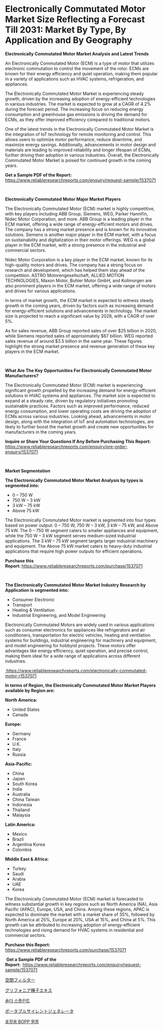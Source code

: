 <p><h1>Electronically Commutated Motor Market Size Reflecting a Forecast Till 2031: Market By Type, By Application and By Geography</h1></p><p><strong>Electronically Commutated Motor Market Analysis and Latest Trends</strong></p>
<p><p>An Electronically Commutated Motor (ECM) is a type of motor that utilizes electronic commutation to control the movement of the rotor. ECMs are known for their energy efficiency and quiet operation, making them popular in a variety of applications such as HVAC systems, refrigeration, and appliances.</p><p>The Electronically Commutated Motor Market is experiencing steady growth, driven by the increasing adoption of energy-efficient technologies in various industries. The market is expected to grow at a CAGR of 4.2% during the forecast period. The increasing focus on reducing energy consumption and greenhouse gas emissions is driving the demand for ECMs, as they offer improved efficiency compared to traditional motors.</p><p>One of the latest trends in the Electronically Commutated Motor Market is the integration of IoT technology for remote monitoring and control. This allows users to optimize motor performance, reduce downtime, and maximize energy savings. Additionally, advancements in motor design and materials are leading to improved reliability and longer lifespan of ECMs, further driving their adoption in various industries. Overall, the Electronically Commutated Motor Market is poised for continued growth in the coming years.</p></p>
<p><strong>Get a Sample PDF of the Report:&nbsp;</strong> <a href="https://www.reliableresearchreports.com/enquiry/request-sample/1537071">https://www.reliableresearchreports.com/enquiry/request-sample/1537071</a></p>
<p>&nbsp;</p>
<p><strong>Electronically Commutated Motor Major Market Players</strong></p>
<p><p>The Electronically Commutated Motor (ECM) market is highly competitive, with key players including ABB Group, Siemens, WEG, Parker Hannifin, Nidec Motor Corporation, and more. ABB Group is a leading player in the ECM market, offering a wide range of energy-efficient motors and drives. The company has a strong market presence and is known for its innovative solutions. Siemens is another major player in the ECM market, with a focus on sustainability and digitalization in their motor offerings. WEG is a global player in the ECM market, with a strong presence in the industrial and commercial sectors.</p><p>Nidec Motor Corporation is a key player in the ECM market, known for its high-quality motors and drives. The company has a strong focus on research and development, which has helped them stay ahead of the competition. ASTRO Motorengesellschaft, ALLIED MOTION TECHNOLOGIES, Maxon Motor, Buhler Motor GmbH, and Kollmorgen are also prominent players in the ECM market, offering a wide range of motors and drives for various applications.</p><p>In terms of market growth, the ECM market is expected to witness steady growth in the coming years, driven by factors such as increasing demand for energy-efficient solutions and advancements in technology. The market size is projected to reach a significant value by 2028, with a CAGR of over 5%.</p><p>As for sales revenue, ABB Group reported sales of over $25 billion in 2020, while Siemens reported sales of approximately $67 billion. WEG reported sales revenue of around $3.5 billion in the same year. These figures highlight the strong market presence and revenue generation of these key players in the ECM market.</p></p>
<p>&nbsp;</p>
<p><strong>What Are The Key Opportunities For Electronically Commutated Motor Manufacturers?</strong></p>
<p><p>The Electronically Commutated Motor (ECM) market is experiencing significant growth propelled by the increasing demand for energy-efficient solutions in HVAC systems and appliances. The market size is expected to expand at a steady rate, driven by regulatory initiatives promoting sustainable practices. Factors such as improved performance, reduced energy consumption, and lower operating costs are driving the adoption of ECMs across various industries. Looking ahead, advancements in motor design, along with the integration of IoT and automation technologies, are likely to further boost the market growth and create new opportunities for manufacturers in the coming years.</p></p>
<p><strong>Inquire or Share Your Questions If Any Before Purchasing This Report:</strong> <a href="https://www.reliableresearchreports.com/enquiry/pre-order-enquiry/1537071">https://www.reliableresearchreports.com/enquiry/pre-order-enquiry/1537071</a></p>
<p>&nbsp;</p>
<p><strong>Market Segmentation</strong></p>
<p><strong>The Electronically Commutated Motor Market Analysis by types is segmented into:</strong></p>
<p><ul><li>0 – 750 W</li><li>750 W – 3 kW</li><li>3 kW – 75 kW</li><li>Above 75 kW</li></ul></p>
<p><p>The Electronically Commutated Motor market is segmented into four types based on power output: 0 – 750 W, 750 W – 3 kW, 3 kW – 75 kW, and Above 75 kW. The 0 – 750 W segment caters to smaller appliances and equipment, while the 750 W – 3 kW segment serves medium-sized industrial applications. The 3 kW – 75 kW segment targets larger industrial machinery and equipment. The Above 75 kW market caters to heavy-duty industrial applications that require high power outputs for efficient operations.</p></p>
<p><strong>Purchase this Report:&nbsp;</strong><a href="https://www.reliableresearchreports.com/purchase/1537071">https://www.reliableresearchreports.com/purchase/1537071</a></p>
<p>&nbsp;</p>
<p><strong>The Electronically Commutated Motor Market Industry Research by Application is segmented into:</strong></p>
<p><ul><li>Consumer Electronic</li><li>Transport</li><li>Heating & Ventilation</li><li>Industrial Engineering, and Model Engineering</li></ul></p>
<p><p>Electronically Commutated Motors are widely used in various applications such as consumer electronics for appliances like refrigerators and air conditioners, transportation for electric vehicles, heating and ventilation systems for buildings, industrial engineering for machinery and equipment, and model engineering for hobbyist projects. These motors offer advantages like energy efficiency, quiet operation, and precise control, making them ideal for a wide range of applications across different industries.</p></p>
<p><a href="https://www.reliableresearchreports.com/electronically-commutated-motor-r1537071">&nbsp;https://www.reliableresearchreports.com/electronically-commutated-motor-r1537071</a></p>
<p><strong>In terms of Region, the Electronically Commutated Motor Market Players available by Region are:</strong></p>
<p>
    <p> <strong> North America: </strong>
        <ul>
            <li>United States</li>
            <li>Canada</li>
        </ul>
        </p> 
    <p> <strong> Europe: </strong>
        <ul>
            <li>Germany</li>
            <li>France</li>
            <li>U.K.</li>
            <li>Italy</li>
            <li>Russia</li>
        </ul>
        </p> 
    <p> <strong> Asia-Pacific: </strong>
        <ul>
            <li>China</li>
            <li>Japan</li>
            <li>South Korea</li>
            <li>India</li>
            <li>Australia</li>
            <li>China Taiwan</li>
            <li>Indonesia</li>
            <li>Thailand</li>
            <li>Malaysia</li>
        </ul>
        </p> 
    <p> <strong> Latin America: </strong>
        <ul>
            <li>Mexico</li>
            <li>Brazil</li>
            <li>Argentina Korea</li>
            <li>Colombia</li>
        </ul>
        </p> 
    <p> <strong> Middle East & Africa: </strong>
        <ul>
            <li>Turkey</li>
            <li>Saudi</li>
            <li>Arabia</li>
            <li>UAE</li>
            <li>Korea</li>
        </ul>
    </p>
    </p>
<p><p>The Electronically Commutated Motor (ECM) market is forecasted to witness substantial growth in key regions such as North America (NA), Asia Pacific (APAC), Europe, USA, and China. Among these regions, APAC is expected to dominate the market with a market share of 35%, followed by North America at 25%, Europe at 20%, USA at 15%, and China at 5%. This growth can be attributed to increasing adoption of energy-efficient technologies and rising demand for HVAC systems in residential and commercial sectors.</p></p>
<p><strong>Purchase this Report: </strong><a href="https://www.reliableresearchreports.com/purchase/1537071">https://www.reliableresearchreports.com/purchase/1537071</a></p>
<p>&nbsp;<strong>Get a Sample PDF of the Report:&nbsp;&nbsp;</strong><a href="https://www.reliableresearchreports.com/enquiry/request-sample/1537071">https://www.reliableresearchreports.com/enquiry/request-sample/1537071</a></p>
<p><strong></strong></p>
<p><p><a href="https://medium.com/@horaceogisich78/%E7%A9%BA%E9%96%93%E3%83%95%E3%82%A3%E3%83%AB%E3%82%BF%E3%83%BC%E5%B8%82%E5%A0%B4%E3%81%AE%E6%B4%9E%E5%AF%9F-%E5%B8%82%E5%A0%B4%E5%8B%95%E5%90%91-%E6%88%90%E9%95%B7-2024%E5%B9%B4%E3%81%8B%E3%82%892031%E5%B9%B4%E3%81%BE%E3%81%A7%E3%81%AE%E4%BA%88%E6%B8%AC-a8eaa6e88e96">空間フィルター</a></p><p><a href="https://github.com/SantosDicki04/Market-Research-Report-List-1/blob/main/367563736637.md">グリフォニア種子エキス</a></p><p><a href="https://medium.com/@edaunhshhs/%EC%96%B4%EA%B9%A8-%EC%8A%A4%ED%94%8C%EB%A6%B0%ED%8A%B8-%EC%8B%9C%EC%9E%A5%EC%9D%98-%EC%A7%80%ED%91%9C-%ED%95%B4%EB%8F%85-%EC%8B%9C%EC%9E%A5-%EC%A0%90%EC%9C%A0%EC%9C%A8-%ED%8A%B8%EB%A0%8C%EB%93%9C-%EB%B0%8F-%EC%84%B1%EC%9E%A5-%ED%8C%A8%ED%84%B4-c593b110af66">숄더 스플린트</a></p><p><a href="https://medium.com/@roberts65david/%E3%83%9D%E3%83%BC%E3%82%BF%E3%83%96%E3%83%AB-%E3%82%B5%E3%82%A4%E3%83%AC%E3%83%B3%E3%83%88%E7%99%BA%E9%9B%BB%E6%A9%9F%E3%81%AE%E5%B8%82%E5%A0%B4%E8%A6%8F%E6%A8%A1%E3%81%A8%E5%B8%82%E5%A0%B4%E3%83%88%E3%83%AC%E3%83%B3%E3%83%89-%E5%AE%8C%E5%85%A8%E3%81%AA%E7%94%A3%E6%A5%AD%E6%A6%82%E8%A6%81-2024%E5%B9%B4%E3%81%8B%E3%82%892031%E5%B9%B4-1e60ae141b24">ポータブルサイレントジェネレータ</a></p><p><a href="https://medium.com/@marymorgan1939/%ED%8F%AC%EC%9E%A5%EC%9A%A9-bopp-%ED%95%84%EB%A6%84-%EC%8B%9C%EC%9E%A5-%EC%84%B1%EA%B3%B5%EC%A0%81%EC%9D%B8-%EB%B9%84%EC%A6%88%EB%8B%88%EC%8A%A4-%EC%A0%84%EB%9E%B5%EC%9D%98-%EC%97%B4%EC%87%A0-2031%EB%85%84%EA%B9%8C%EC%A7%80-%EC%98%88%EC%B8%A1-04bf96f0ef72">포장용 BOPP 필름</a></p></p>